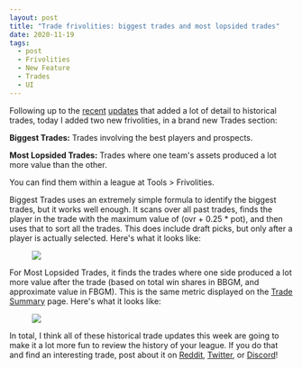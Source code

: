 ```yaml
---
layout: post
title: "Trade frivolities: biggest trades and most lopsided trades"
date: 2020-11-19
tags:
  - post
  - Frivolities
  - New Feature
  - Trades
  - UI
---
```


Following up to the [recent](https://basketball-gm.com/blog/2020/11/trade-details/) [updates](https://www.reddit.com/r/BasketballGM/comments/jvn292/since_its_now_trading_season_i_added_some_charts/) that added a lot of detail to historical trades, today I added two new frivolities, in a brand new Trades section:

**Biggest Trades:** Trades involving the best players and prospects.

**Most Lopsided Trades:** Trades where one team's assets produced a lot more value than the other.

You can find them within a league at Tools > Frivolities.

<!--more-->

Biggest Trades uses an extremely simple formula to identify the biggest trades, but it works well enough. It scans over all past trades, finds the player in the trade with the maximum value of (ovr + 0.25 \* pot), and then uses that to sort all the trades. This does include draft picks, but only after a player is actually selected. Here's what it looks like:

<figure class="overflow-auto"><img src="/files/trade-frivolities-1.png"></figure>

For Most Lopsided Trades, it finds the trades where one side produced a lot more value after the trade (based on total win shares in BBGM, and approximate value in FBGM). This is the same metric displayed on the [Trade Summary](https://basketball-gm.com/blog/2020/11/trade-details/) page. Here's what it looks like:

<figure class="overflow-auto"><img src="/files/trade-frivolities-2.png"></figure>

In total, I think all of these historical trade updates this week are going to make it a lot more fun to review the history of your league. If you do that and find an interesting trade, post about it on [Reddit](https://www.reddit.com/r/BasketballGM/), [Twitter](https://twitter.com/basketball_gm/), or [Discord](https://discord.gg/caPFuM9)!
